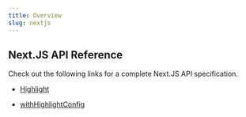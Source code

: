 ```yaml
---
title: Overview
slug: nextjs
---
```


## Next.JS API Reference

Check out the following links for a complete Next.JS API specification.

*   [Highlight](/api/nextjs/highlight)&#x20;

*   [withHighlightConfig](/api/nextjs/with-highlight-config)&#x20;
